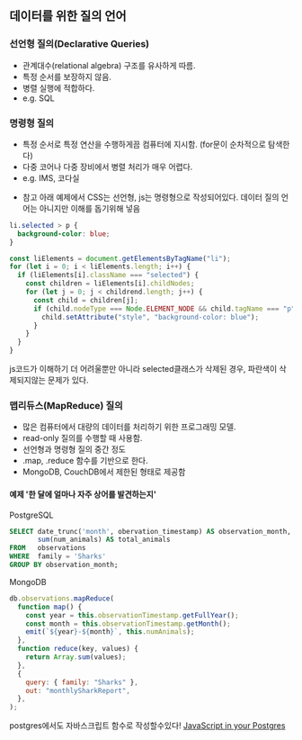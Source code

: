 ## 데이터를 위한 질의 언어

### 선언형 질의(Declarative Queries)
- 관계대수(relational algebra) 구조를 유사하게 따름. 
- 특정 순서를 보장하지 않음.
- 병렬 실행에 적합하다.
- e.g. SQL


### 명령형 질의
- 특정 순서로 특정 연산을 수행하게끔 컴퓨터에 지시함. (for문이 순차적으로 탐색한다)
- 다중 코어나 다중 장비에서 병렬 처리가 매우 어렵다.
- e.g. IMS, 코다실

* 참고
아래 예제에서 CSS는 선언형, js는 명령형으로 작성되어있다. 데이터 질의 언어는 아니지만 이해를 돕기위해 넣음
```css
li.selected > p {
  background-color: blue;
}
```
```js
const liElements = document.getElementsByTagName("li");
for (let i = 0; i < liElements.length; i++) {
  if (liElements[i].className === "selected") {
    const children = liElements[i].childNodes;
    for (let j = 0; j < childrend.length; j++) {
      const child = children[j];
      if (child.nodeType === Node.ELEMENT_NODE && child.tagName === "p") {
        child.setAttribute("style", "background-color: blue");
      }
    }
  }
}
```

js코드가 이해하기 더 어려울뿐만 아니라 selected클래스가 삭제된 경우, 파란색이 삭제되지않는 문제가 있다.

### 맵리듀스(MapReduce) 질의
- 많은 컴퓨터에서 대량의 데이터를 처리하기 위한 프로그래밍 모델.
- read-only 질의를 수행할 때 사용함.
- 선언형과 명령형 질의 중간 정도
- .map, .reduce 함수를 기반으로 한다.
- MongoDB, CouchDB에서 제한된 형태로 제공함

#### 예제 '한 달에 얼마나 자주 상어를 발견하는지'

PostgreSQL
```sql
SELECT date_trunc('month', obervation_timestamp) AS observation_month,
       sum(num_animals) AS total_animals
FROM   observations
WHERE  family = 'Sharks'
GROUP BY observation_month;
```

MongoDB
```js
db.observations.mapReduce(
  function map() {
    const year = this.observationTimestamp.getFullYear();
    const month = this.observationTimestamp.getMonth();
    emit(`${year}-${month}`, this.numAnimals);
  },
  function reduce(key, values) {
    return Array.sum(values);
  },
  {
    query: { family: "Sharks" },
    out: "monthlySharkReport",
  },
);
```

postgres에서도 자바스크립트 함수로 작성할수있다! [JavaScript in your Postgres](https://blog.heroku.com/javascript_in_your_postgres)

